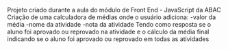 Projeto criado durante a aula do módulo de Front End - JavaScript da ABAC
Criação de uma calculadora de médias onde o usuário adiciona:
-valor da média
-nome da atividade
-nota da atividade
Tendo como resposta se o aluno foi aprovado ou reprovado na atividade e o cálculo da média final indicando se o aluno foi aprovado ou reprovado em todas as atividades
